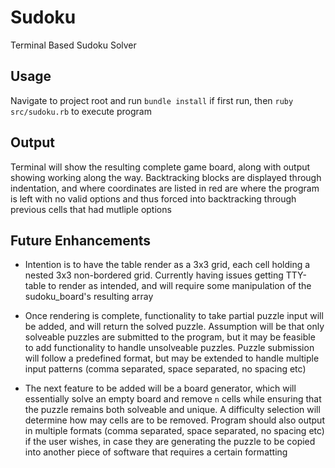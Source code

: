 # Sudoku
Terminal Based Sudoku Solver

## Usage
Navigate to project root and run `bundle install` if first run, then `ruby src/sudoku.rb` to execute program

## Output
Terminal will show the resulting complete game board, along with output showing working along the way. Backtracking blocks are displayed through indentation, and where coordinates are listed in red are where the program is left with no valid options and thus forced into backtracking through previous cells that had mutliple options

## Future Enhancements
* Intention is to have the table render as a 3x3 grid, each cell holding a nested 3x3 non-bordered grid. Currently having issues getting TTY-table to render as intended, and will require some manipulation of the sudoku_board's resulting array

* Once rendering is complete, functionality to take partial puzzle input will be added, and will return the solved puzzle. Assumption will be that only solveable puzzles are submitted to the program, but it may be feasible to add functionality to handle unsolveable puzzles. Puzzle submission will follow a predefined format, but may be extended to handle multiple input patterns (comma separated, space separated, no spacing etc)

* The next feature to be added will be a board generator, which will essentially solve an empty board and remove `n` cells while ensuring that the puzzle remains both solveable and unique. A difficulty selection will determine how may cells are to be removed. Program should also output in multiple formats (comma separated, space separated, no spacing etc) if the user wishes, in case they are generating the puzzle to be copied into another piece of software that requires a certain formatting
